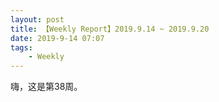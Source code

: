 ```yaml
---
layout: post
title: 【Weekly Report】2019.9.14 ~ 2019.9.20
date: 2019-9-14 07:07
tags:
    - Weekly
---
```


嗨，这是第38周。
